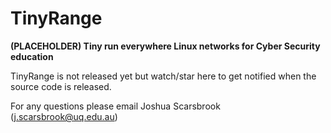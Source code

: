 # TinyRange

**(PLACEHOLDER) Tiny run everywhere Linux networks for Cyber Security education**

TinyRange is not released yet but watch/star here to get notified when the source code is released.

For any questions please email Joshua Scarsbrook (j.scarsbrook@uq.edu.au)
